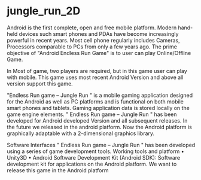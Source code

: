 # jungle_run_2D
Android is the first complete, open and free mobile platform.
Modern hand-held devices such smart phones and PDAs have become increasingly powerful in recent years.
Most cell phone regularly includes Cameras, Processors comparable to PCs from only a few years ago. The prime objective of "Android Endless Run Game" is to user can play Online/Offline Game.

In Most of game, two players are required, but in this game user can play with mobile. This game uses most recent Android Version and above all version support this game.

"Endless Run game – Jungle Run " is a mobile gaming application designed for the Android as well as PC platforms and is functional on both mobile smart phones and tablets. Gaming application data is stored locally on the game engine elements. " Endless Run game – Jungle Run " has been developed for Android developed Version and all subsequent releases. In the future we released in the android platform. Now the Android platform is graphically adaptable with a 2-dimensional graphics library.

Software Interfaces
" Endless Run game – Jungle Run " has been developed using a series of game development tools.
Working tools and platform
• Unity3D
• Android Software Development Kit (Android SDK): Software development kit for
applications on the Android platform. We want to release this game in the Android platform

